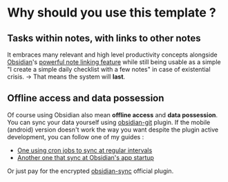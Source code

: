 # Why should you use this template ?

## Tasks within notes, with links to other notes

It embraces many relevant and high level productivity concepts alongside [Obsidian](https://obsidian.md/)'s [powerful note linking feature](https://help.obsidian.md/Getting+started/Link+notes) while still being usable as a simple "I create a simple daily checklist with a few notes" in case of existential crisis. → That means the system will **last**.

## Offline access and data possession

Of course using Obsidian also mean **offline access** and **data possession**. You can sync your data yourself using [obsidian-git](https://github.com/denolehov/obsidian-git) plugin. If the mobile (android) version doesn't work the way you want despite the plugin active development, you can follow one of my guides :

- [One using cron jobs to sync at regular intervals](https://mathisgauthey.github.io/using-git-to-sync-your-obsidian-vault-on-android-devices/)
- [Another one that sync at Obsidian's app startup](https://mathisgauthey.github.io/how-to-use-obsidian-git-sync-on-android/)

Or just pay for the encrypted [obsidian-sync](https://obsidian.md/sync) official plugin.
